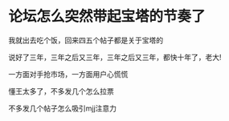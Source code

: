 # 论坛怎么突然带起宝塔的节奏了


我就出去吃个饭，回来四五个帖子都是关于宝塔的<img src="static/image/smiley/default/lol.gif" smilieid="12" border="0" alt="" /> 

说好了三年，三年之后又三年，三年之后又三年，都快十年了，老大!

一方面对手抢市场，一方面用户心慌慌

懂王太多了，不多发几个怎么拉票<img id="aimg_wL8cK" onclick="zoom(this, this.src, 0, 0, 0)" class="zoom" src="https://cdn.jsdelivr.net/gh/hishis/forum-master/public/images/patch.gif" onmouseover="img_onmouseoverfunc(this)" onload="thumbImg(this)" border="0" alt="" />

不多发几个帖子怎么吸引mjj注意力<img id="aimg_M7gki" onclick="zoom(this, this.src, 0, 0, 0)" class="zoom" src="https://cdn.jsdelivr.net/gh/hishis/forum-master/public/images/patch.gif" onmouseover="img_onmouseoverfunc(this)" onload="thumbImg(this)" border="0" alt="" />
